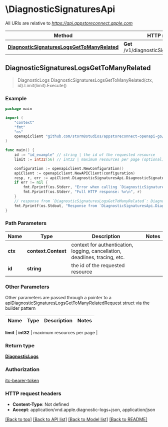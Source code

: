 # \DiagnosticSignaturesApi

All URIs are relative to *https://api.appstoreconnect.apple.com*

Method | HTTP request | Description
------------- | ------------- | -------------
[**DiagnosticSignaturesLogsGetToManyRelated**](DiagnosticSignaturesApi.md#DiagnosticSignaturesLogsGetToManyRelated) | **Get** /v1/diagnosticSignatures/{id}/logs | 



## DiagnosticSignaturesLogsGetToManyRelated

> DiagnosticLogs DiagnosticSignaturesLogsGetToManyRelated(ctx, id).Limit(limit).Execute()



### Example

```go
package main

import (
    "context"
    "fmt"
    "os"
    openapiclient "github.com/storm8studios/appstoreconnect-openapi-go/generated"
)

func main() {
    id := "id_example" // string | the id of the requested resource
    limit := int32(56) // int32 | maximum resources per page (optional)

    configuration := openapiclient.NewConfiguration()
    apiClient := openapiclient.NewAPIClient(configuration)
    resp, r, err := apiClient.DiagnosticSignaturesApi.DiagnosticSignaturesLogsGetToManyRelated(context.Background(), id).Limit(limit).Execute()
    if err != nil {
        fmt.Fprintf(os.Stderr, "Error when calling `DiagnosticSignaturesApi.DiagnosticSignaturesLogsGetToManyRelated``: %v\n", err)
        fmt.Fprintf(os.Stderr, "Full HTTP response: %v\n", r)
    }
    // response from `DiagnosticSignaturesLogsGetToManyRelated`: DiagnosticLogs
    fmt.Fprintf(os.Stdout, "Response from `DiagnosticSignaturesApi.DiagnosticSignaturesLogsGetToManyRelated`: %v\n", resp)
}
```

### Path Parameters


Name | Type | Description  | Notes
------------- | ------------- | ------------- | -------------
**ctx** | **context.Context** | context for authentication, logging, cancellation, deadlines, tracing, etc.
**id** | **string** | the id of the requested resource | 

### Other Parameters

Other parameters are passed through a pointer to a apiDiagnosticSignaturesLogsGetToManyRelatedRequest struct via the builder pattern


Name | Type | Description  | Notes
------------- | ------------- | ------------- | -------------

 **limit** | **int32** | maximum resources per page | 

### Return type

[**DiagnosticLogs**](DiagnosticLogs.md)

### Authorization

[itc-bearer-token](../README.md#itc-bearer-token)

### HTTP request headers

- **Content-Type**: Not defined
- **Accept**: application/vnd.apple.diagnostic-logs+json, application/json

[[Back to top]](#) [[Back to API list]](../README.md#documentation-for-api-endpoints)
[[Back to Model list]](../README.md#documentation-for-models)
[[Back to README]](../README.md)

